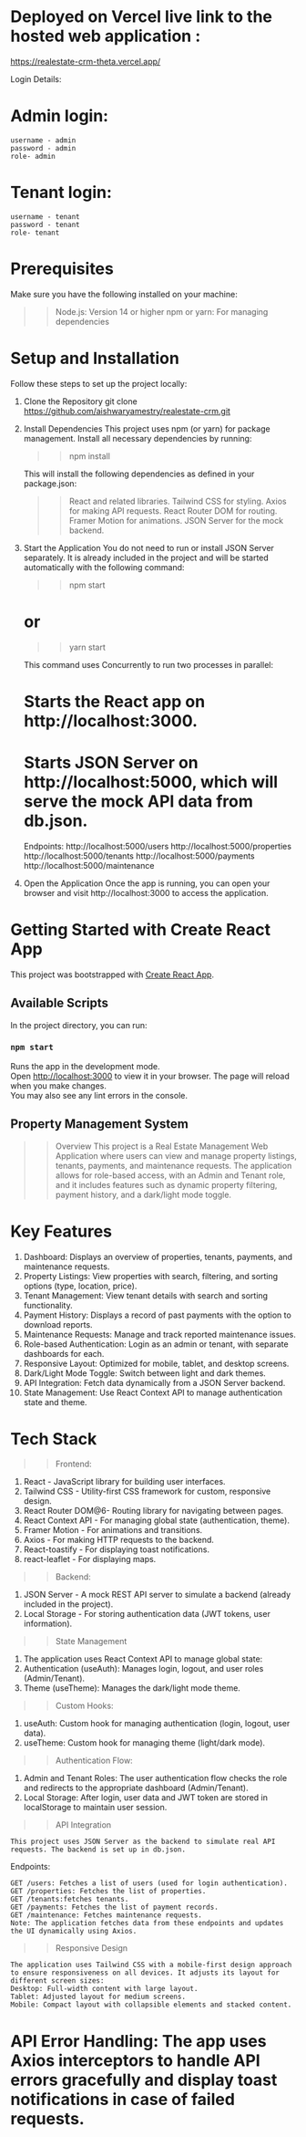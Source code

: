 # Deployed on Vercel live link to the hosted web application :

https://realestate-crm-theta.vercel.app/

Login Details:

# Admin login:

    username - admin
    password - admin
    role- admin

# Tenant login:

    username - tenant
    password - tenant
    role- tenant

# Prerequisites

Make sure you have the following installed on your machine:

> > Node.js: Version 14 or higher
> > npm or yarn: For managing dependencies

# Setup and Installation

Follow these steps to set up the project locally:

1. Clone the Repository
   git clone https://github.com/aishwaryamestry/realestate-crm.git
2. Install Dependencies
   This project uses npm (or yarn) for package management. Install all necessary dependencies by running:

   > > npm install

   This will install the following dependencies as defined in your package.json:

   > > React and related libraries.
   > > Tailwind CSS for styling.
   > > Axios for making API requests.
   > > React Router DOM for routing.
   > > Framer Motion for animations.
   > > JSON Server for the mock backend.

3. Start the Application
   You do not need to run or install JSON Server separately.
   It is already included in the project and will be started automatically with the following command:

   > > npm start

   # or

   > > yarn start

   This command uses Concurrently to run two processes in parallel:

   # Starts the React app on http://localhost:3000.

   # Starts JSON Server on http://localhost:5000, which will serve the mock API data from db.json.

   Endpoints:
   http://localhost:5000/users
   http://localhost:5000/properties
   http://localhost:5000/tenants
   http://localhost:5000/payments
   http://localhost:5000/maintenance

4. Open the Application
   Once the app is running, you can open your browser and visit http://localhost:3000 to access the application.

# Getting Started with Create React App

This project was bootstrapped with [Create React App](https://github.com/facebook/create-react-app).

## Available Scripts

In the project directory, you can run:

### `npm start`

Runs the app in the development mode.\
Open [http://localhost:3000](http://localhost:3000) to view it in your browser.
The page will reload when you make changes.\
You may also see any lint errors in the console.

## Property Management System

> > Overview
> > This project is a Real Estate Management Web Application where users can view and manage property listings, tenants, payments, and maintenance requests. The application allows for role-based access, with an Admin and Tenant role, and it includes features such as dynamic property filtering, payment history, and a dark/light mode toggle.

# Key Features

1. Dashboard: Displays an overview of properties, tenants, payments, and maintenance requests.
2. Property Listings: View properties with search, filtering, and sorting options (type, location, price).
3. Tenant Management: View tenant details with search and sorting functionality.
4. Payment History: Displays a record of past payments with the option to download reports.
5. Maintenance Requests: Manage and track reported maintenance issues.
6. Role-based Authentication: Login as an admin or tenant, with separate dashboards for each.
7. Responsive Layout: Optimized for mobile, tablet, and desktop screens.
8. Dark/Light Mode Toggle: Switch between light and dark themes.
9. API Integration: Fetch data dynamically from a JSON Server backend.
10. State Management: Use React Context API to manage authentication state and theme.

# Tech Stack

> > Frontend:

1. React - JavaScript library for building user interfaces.
2. Tailwind CSS - Utility-first CSS framework for custom, responsive design.
3. React Router DOM@6- Routing library for navigating between pages.
4. React Context API - For managing global state (authentication, theme).
5. Framer Motion - For animations and transitions.
6. Axios - For making HTTP requests to the backend.
7. React-toastify - For displaying toast notifications.
8. react-leaflet - For displaying maps.

> > Backend:

1. JSON Server - A mock REST API server to simulate a backend (already included in the project).
2. Local Storage - For storing authentication data (JWT tokens, user information).

> > State Management

1. The application uses React Context API to manage global state:
2. Authentication (useAuth): Manages login, logout, and user roles (Admin/Tenant).
3. Theme (useTheme): Manages the dark/light mode theme.

> > Custom Hooks:

1. useAuth: Custom hook for managing authentication (login, logout, user data).
2. useTheme: Custom hook for managing theme (light/dark mode).

> > Authentication Flow:

1. Admin and Tenant Roles: The user authentication flow checks the role and redirects to the appropriate dashboard (Admin/Tenant).
2. Local Storage: After login, user data and JWT token are stored in localStorage to maintain user session.

> > API Integration

    This project uses JSON Server as the backend to simulate real API requests. The backend is set up in db.json.

Endpoints:

    GET /users: Fetches a list of users (used for login authentication).
    GET /properties: Fetches the list of properties.
    GET /tenants:fetches tenants.
    GET /payments: Fetches the list of payment records.
    GET /maintenance: Fetches maintenance requests.
    Note: The application fetches data from these endpoints and updates the UI dynamically using Axios.

> > Responsive Design

    The application uses Tailwind CSS with a mobile-first design approach to ensure responsiveness on all devices. It adjusts its layout for different screen sizes:
    Desktop: Full-width content with large layout.
    Tablet: Adjusted layout for medium screens.
    Mobile: Compact layout with collapsible elements and stacked content.

# API Error Handling: The app uses Axios interceptors to handle API errors gracefully and display toast notifications in case of failed requests.
